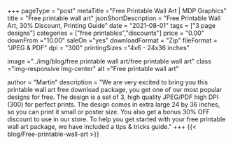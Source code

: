+++
pageType = "post"
metaTitle ="Free Printable Wall Art | MDP Graphics"
title = "Free printable wall art"
jsonShortDescription = "Free Printable Wall Art, 30% Discount, Printing Guide"
date = "2021-08-01"
tags = ["3 page designs"]
categories = ["free printables","discounts"]
price = "0.00"
downFrom ="10.00"
saleOn ="yes"
downloadFormat = "Zip"
fileFormat = "JPEG & PDF"
dpi = "300"
printingSizes ="4x6 - 24x36 inches"

image ="../img/blog/free printable wall art/free printable wall art"
class ="img-responsive img-center"
alt ="Free printable wall art"

author = "Martin"
description = "We are very excited to bring you this printable wall art free download package, you get one of our most popular designs for free. The design is a set of 3, high quality JPEG/PDF high DPI (300) for perfect prints. The design comes in extra large 24 by 36 inches, so you can print it small or poster size. You also get a bonus 30% OFF discount to use in our store. To help you get started with your free printable wall art package, we have included a tips & tricks guide."
+++
{{< blog/Free-printable-wall-art >}}